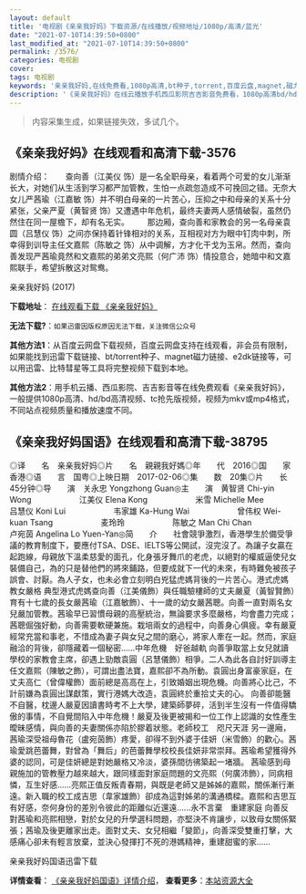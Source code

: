 ```yaml
---
layout: default
title: '电视剧《亲亲我好妈》下载资源/在线播放/视频地址/1080p/高清/蓝光'
date: "2021-07-10T14:39:50+0800"
last_modified_at: "2021-07-10T14:39:50+0800"
permalink: /3576/
categories: 电视剧
cover:
tags: 电视剧
keywords: '亲亲我好妈,在线免费看,1080p高清,bt种子,torrent,百度云盘,magnet,磁力链,迅雷下载资源'
description: '《亲亲我好妈》在线云播放手机西瓜影院吉吉影音免费看，1080p高清bd/hd未删减完整版和tc抢先枪版，mkv/mp4格式，附带bt/torrent种子、magnet/磁力链、百度云盘、网盘资源迅雷下载链接'
---
```


>内容采集生成，如果链接失效，多试几个。


## 《亲亲我好妈》在线观看和高清下载-3576

剧情介绍：　　查向善（江美仪 饰）是一名全职母亲，看着两个可爱的女儿渐渐长大，对她们从生活到学习都严加管教，生怕一点疏忽造成不可挽回之错。无奈大女儿严茜瑜（江嘉敏 饰）并不明白母亲的一片苦心，压抑之中和母亲的关系十分紧张，父亲严夏（黄智贤 饰）又遭遇中年危机，最终夫妻两人感情破裂，虽然仍然住在同一屋檐下，却有名无实。 　　那边厢，查向善和家教会的另一名母亲袁圆（吕慧仪 饰）之间亦保持着针锋相对的关系，互相视对方为眼中钉肉中刺，所幸得到训导主任文嘉熙（陈敏之 饰）从中调解，方才化干戈为玉帛。然而，查向善发现严茜瑜竟然和文嘉熙的弟弟文亮熙（何广沛 饰）情投意合，她暗中和文嘉熙联手，希望拆散这对鸳鸯。


亲亲我好妈 (2017)

**下载地址**： [在线观看下载 《亲亲我好妈》](https://www.btbtdy.me/btdy/dy11401.html) 


**无法下载?**：`如果迅雷因版权原因无法下载，关注微信公众号 `

**其他方法1**：从百度云网盘下载视频，百度云网盘支持在线观看，非会员有限制，如果能找到迅雷下载链接、bt/torrent种子、magnet磁力链接、e2dk链接等，可以用迅雷、比特彗星等工具将完整视频下载到本地。

**其他方法2**：用手机云播、西瓜影院、吉吉影音等在线免费观看《亲亲我好妈》，一般提供1080p高清、hd/bd高清视频、tc抢先版视频，视频为mkv或mp4格式，不同站点视频质量和播放速度不同。


## 《亲亲我好妈国语》在线观看和高清下载-38795

◎译　　名　亲亲我好妈◎片　　名　親親我好媽◎年　　代　2016◎国　　家　香港◎语　　言　国粤◎上映日期　2017-02-06◎集　　数　20集◎片　　长　45分钟◎导　　演　关永忠 Yongzhong Guan◎主　　演　黄智贤 Chi-yin Wong　　　　　　江美仪 Elena Kong　　　　　　米雪 Michelle Mee　　　　　　吕慧仪 Koni Lui　　　　　　韦家雄 Ka-Hung Wai　　　　　　曾伟权 Wei-kuan Tsang　　　　　　麦玲玲　　　　　　陈敏之 Man Chi Chan　　　　　　卢宛茵 Angelina Lo Yuen-Yan◎简　　介　　社會競爭激烈，香港學生於備受爭議的教育制度下，要應付TSA、DSE、IELTS等公開試，沒完沒了。為讓子女贏在起跑線，母親放下溫柔慈愛的面孔，化身張牙舞爪的老虎，以絕對的權威逼使兒女裝備自己，為的只是替他們的將來鋪路，但要成就下一代的未來，有時難免被孩子誤會、討厭。為人子女，也未必會立刻明白兇猛虎媽背後的一片苦心。港式虎媽　教女嚴格 典型港式虎媽查向善（江美儀飾）與任職驗樓師的丈夫嚴夏（黃智賢飾）育有十七歲的長女嚴茜瑜（江嘉敏飾）、十一歲的幼女嚴茜聰。向善一直對兩名女兒嚴加管教。茜瑜早已習慣母親的高壓統治，無論要求多麼嚴格，均會盡力完成；茜聰倔強好動，向善需要軟硬兼施。栽培兩女的過程中，向善身心俱疲。幸有嚴夏經常充當和事老，不惜成為妻子與女兒之間的磨心，將家人牽在一起。然而，家庭融洽的背後，卻隱藏着一個秘密……中年危機　好爸越軌 向善爭取當上女兒就讀學校的家教會主席，卻遇上勁敵袁圓（呂慧儀飾）相爭。二人為此各自討好訓導主任文嘉熙（陳敏之飾），可謂出盡法寶，嘉熙卻不為所動。袁圓出身富豪家庭，在丈夫高仁（曾偉權飾）面前總是高高在上，引致婚姻出現危機。向善將心比己，不計前嫌為袁圓出謀獻策，實行港媽大改造，袁圓終於重拾丈夫的心。 向善卻能醫不自醫，枕邊人嚴夏因讀書時考不上大學，建築師夢碎，活到半生沒有一件值得驕傲的事情，不自覺間陷入中年危機！嚴夏及後更被揭和一位工作上認識的女性產生曖昧感情，與向善的夫妻關係亦陷於膠着狀態。老師校工　咫尺天涯 另一邊廂，茜瑜深受祖母魯花（盧宛茵飾）疼愛，卻得不到外婆于佳妍（米雪飾）的歡心。茜瑜愛跳芭蕾舞，對曾為「舞后」的芭蕾舞學校校長佳妍非常崇拜。茜瑜希望獲得外婆的認同，可是佳妍總是對她嚴格又冷淡，婆孫間彷彿築起一堵牆。 茜瑜感到母親施加的管教壓力越來越大，跟同樣面對家庭問題的文亮熙（何廣沛飾），同病相憐，互生好感……亮熙正值反叛青春期，與既是老師又是姊姊的嘉熙，關係漸行漸遠。新入職的校工成吉思（韋家雄飾）卻成為這對姊弟的溝通橋樑。嘉熙和吉思互有好感，奈何身份的差別令彼此的距離似近還遠……永不言棄　重建家庭 向善反對茜瑜和亮熙相戀，對於女兒的升學選科問題，亦堅決不肯讓步，以致母女關係緊張；茜瑜及後更離家出走。面對丈夫、女兒相繼「變節」，向善深受雙重打擊，大感痛心卻未有輕言放棄，並決心發揮打不死的港媽精神，重建甜蜜的家……


亲亲我好妈国语迅雷下载

**详情查看**： [《亲亲我好妈国语》详情介绍](/movie/38795/)， **查看更多**：[本站资源大全](/movie/t/all/)

